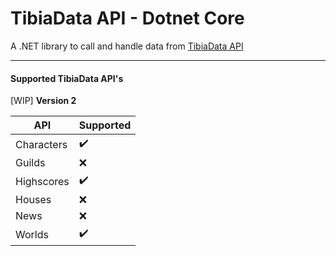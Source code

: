 
# TibiaData API - Dotnet Core

A .NET library to call and handle data from [TibiaData API](http://tibiadata.com/)

___

#### Supported TibiaData API's

[WIP] **Version 2**

|API|Supported|
|---|---|
|Characters|:heavy_check_mark:|
|Guilds|:x:|
|Highscores|:heavy_check_mark:|
|Houses|:x:|
|News|:x:|
|Worlds|:heavy_check_mark:|